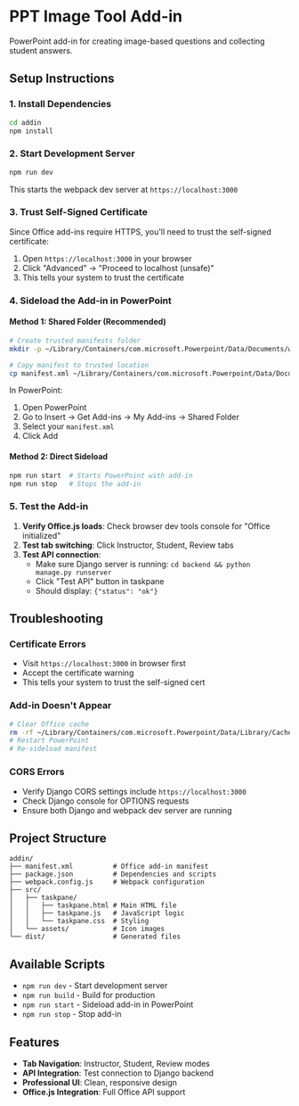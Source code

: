 # PPT Image Tool Add-in

PowerPoint add-in for creating image-based questions and collecting student answers.

## Setup Instructions

### 1. Install Dependencies
```bash
cd addin
npm install
```

### 2. Start Development Server
```bash
npm run dev
```
This starts the webpack dev server at `https://localhost:3000`

### 3. Trust Self-Signed Certificate
Since Office add-ins require HTTPS, you'll need to trust the self-signed certificate:

1. Open `https://localhost:3000` in your browser
2. Click "Advanced" → "Proceed to localhost (unsafe)"
3. This tells your system to trust the certificate

### 4. Sideload the Add-in in PowerPoint

#### Method 1: Shared Folder (Recommended)
```bash
# Create trusted manifests folder
mkdir -p ~/Library/Containers/com.microsoft.Powerpoint/Data/Documents/wef

# Copy manifest to trusted location
cp manifest.xml ~/Library/Containers/com.microsoft.Powerpoint/Data/Documents/wef/
```

In PowerPoint:
1. Open PowerPoint
2. Go to Insert → Get Add-ins → My Add-ins → Shared Folder
3. Select your `manifest.xml`
4. Click Add

#### Method 2: Direct Sideload
```bash
npm run start  # Starts PowerPoint with add-in
npm run stop   # Stops the add-in
```

### 5. Test the Add-in

1. **Verify Office.js loads**: Check browser dev tools console for "Office initialized"
2. **Test tab switching**: Click Instructor, Student, Review tabs
3. **Test API connection**: 
   - Make sure Django server is running: `cd backend && python manage.py runserver`
   - Click "Test API" button in taskpane
   - Should display: `{"status": "ok"}`

## Troubleshooting

### Certificate Errors
- Visit `https://localhost:3000` in browser first
- Accept the certificate warning
- This tells your system to trust the self-signed cert

### Add-in Doesn't Appear
```bash
# Clear Office cache
rm -rf ~/Library/Containers/com.microsoft.Powerpoint/Data/Library/Caches/*
# Restart PowerPoint
# Re-sideload manifest
```

### CORS Errors
- Verify Django CORS settings include `https://localhost:3000`
- Check Django console for OPTIONS requests
- Ensure both Django and webpack dev server are running

## Project Structure

```
addin/
├── manifest.xml          # Office add-in manifest
├── package.json          # Dependencies and scripts
├── webpack.config.js     # Webpack configuration
├── src/
│   ├── taskpane/
│   │   ├── taskpane.html # Main HTML file
│   │   ├── taskpane.js   # JavaScript logic
│   │   └── taskpane.css  # Styling
│   └── assets/           # Icon images
└── dist/                 # Generated files
```

## Available Scripts

- `npm run dev` - Start development server
- `npm run build` - Build for production
- `npm run start` - Sideload add-in in PowerPoint
- `npm run stop` - Stop add-in

## Features

- **Tab Navigation**: Instructor, Student, Review modes
- **API Integration**: Test connection to Django backend
- **Professional UI**: Clean, responsive design
- **Office.js Integration**: Full Office API support

